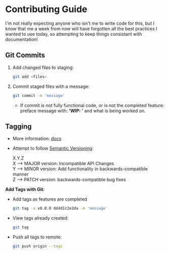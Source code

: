 # Contributing Guide

I'm not really expecting anyone who isn't me to write code for this, but I know that me a week from now will have forgotten all the best practices I wanted to use today, so attempting to keep things consistant with documentation!

## Git Commits
1. Add changed files to staging: 
    ```sh
    git add <files>
    ```
2. Commit staged files with a message: 
    ```sh
    git commit -m 'message'
    ```
    - If commit is not fully functional code, or is not the completed feature: preface message with: **'WIP: '** and what is being worked on. 

## Tagging

- More information: [docs](https://git-scm.com/book/en/v2/Git-Basics-Tagging)
- Attempt to follow [Semantic Versioning](https://semver.org/):

    X.Y.Z <br />
    X --> MAJOR version: Incompatible API Changes<br />
    Y --> MINOR version: Add functionality in backwards-compatible manner<br />
    Z --> PATCH version: backwards-compatible bug fixes

**Add Tags with Git:**
- Add tags as features are completed
    ```sh
    git tag -a v0.0.0 dd4d1c2e2da -m 'message'
    ```
- View tags already created:
    ```sh
    git tag
    ```
- Push all tags to remote: 
    ```sh
    git push origin --tags
    ```
